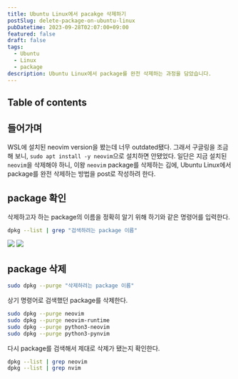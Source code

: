 ```yaml
---
title: Ubuntu Linux에서 pacakge 삭제하기
postSlug: delete-package-on-ubuntu-linux
pubDatetime: 2023-09-28T02:07:00+09:00
featured: false
draft: false
tags:
  - Ubuntu
  - Linux
  - package
description: Ubuntu Linux에서 package를 완전 삭제하는 과정을 담았습니다.
---
```


## Table of contents

## 들어가며

WSL에 설치된 neovim version을 봤는데 너무 outdated됐다.
그래서 구글링을 조금 해 보니, `sudo apt install -y neovim`으로 설치하면 안됐었다.
일단은 지금 설치된 `neovim`을 삭제해야 하니, 이왕 `neovim` package를 삭제하는 김에, Ubuntu Linux에서 package를 완전 삭제하는 방법을 post로 작성하려 한다.

## package 확인

삭제하고자 하는 package의 이름을 정확히 알기 위해 하기와 같은 명령어를 입력한다.

```bash
dpkg --list | grep "검색하려는 package 이름"
```

![](https://res.cloudinary.com/gyunseo-blog/image/upload/v1698669625/delete-package-on-ubuntu-linux-1695834986730.jpeg)
![](https://res.cloudinary.com/gyunseo-blog/image/upload/v1698669625/delete-package-on-ubuntu-linux-1695835050430.jpeg)

## package 삭제

```bash
sudo dpkg --purge "삭제하려는 package 이름"
```

상기 명령어로 검색했던 package를 삭제한다.

```bash
sudo dpkg --purge neovim
sudo dpkg --purge neovim-runtime
sudo dpkg --purge python3-neovim
sudo dpkg --purge python3-pynvim
```

다시 package를 검색해서 제대로 삭제가 됐는지 확인한다.

```bash
dpkg --list | grep neovim
dpkg --list | grep nvim
```
